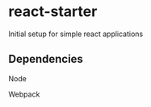 react-starter
=============

Initial setup for simple react applications


Dependencies
------------

Node

Webpack


